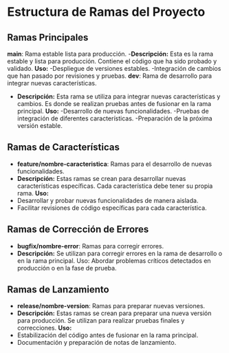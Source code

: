 # Estructura de Ramas del Proyecto

## Ramas Principales
**main**: Rama estable lista para producción.
-**Descripción:** Esta es la rama estable y lista para producción. Contiene el código que ha sido probado y validado.
**Uso:**
-Despliegue de versiones estables.
-Integración de cambios que han pasado por revisiones y pruebas.
**dev**: Rama de desarrollo para integrar nuevas características.
- **Descripción:** Esta rama se utiliza para integrar nuevas características y cambios. Es donde se realizan pruebas antes de fusionar en la rama principal.
**Uso:**
-Desarrollo de nuevas funcionalidades.
-Pruebas de integración de diferentes características.
-Preparación de la próxima versión estable.

## Ramas de Características

- **feature/nombre-caracteristica**: Ramas para el desarrollo de nuevas funcionalidades.
- **Descripción:** Estas ramas se crean para desarrollar nuevas características específicas. Cada característica debe tener su propia rama.
**Uso:**
- Desarrollar y probar nuevas funcionalidades de manera aislada.
- Facilitar revisiones de código específicas para cada característica.

## Ramas de Corrección de Errores

- **bugfix/nombre-error**: Ramas para corregir errores.
- **Descripción:** Se utilizan para corregir errores en la rama de desarrollo o en   la rama principal.
Uso:
  Abordar problemas críticos detectados en producción o en la fase de prueba.

## Ramas de Lanzamiento

- **release/nombre-version**: Ramas para preparar nuevas versiones.
- **Descripción:** Estas ramas se crean para preparar una nueva versión para producción. Se utilizan para realizar pruebas finales y correcciones.
**Uso:**
- Estabilización del código antes de fusionar en la rama principal.
- Documentación y preparación de notas de lanzamiento.
